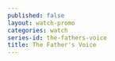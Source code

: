 ```yaml
---
published: false
layout: watch-promo
categories: watch
series-id: the-fathers-voice
title: The Father's Voice
---
```

